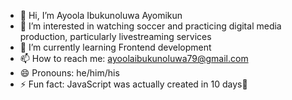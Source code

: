 - 👋 Hi, I’m Ayoola Ibukunoluwa Ayomikun
- 👀 I’m interested in watching soccer and practicing digital media production, particularly livestreaming services 
- 🌱 I’m currently learning Frontend development 
- 📫 How to reach me: ayoolaibukunoluwa79@gmail.com
- 😄 Pronouns: he/him/his
- ⚡ Fun fact: JavaScript was actually created in 10 days👀

<!---
Frontend-Skylax/Frontend-Skylax is a ✨ special ✨ repository because its `README.md` (this file) appears on your GitHub profile.
You can click the Preview link to take a look at your changes.
--->
